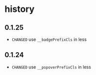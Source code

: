 # history

## 0.1.25

* `CHANGED` use `__badgePrefixCls` in less 

## 0.1.24

* `CHANGED` use `__popoverPrefixCls` in less 